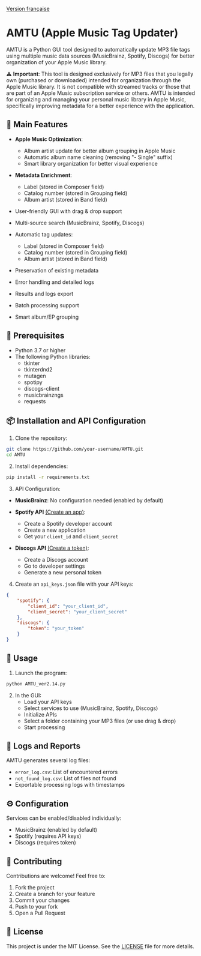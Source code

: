 [Version française](README.md)
# AMTU (Apple Music Tag Updater)

AMTU is a Python GUI tool designed to automatically update MP3 file tags using multiple music data sources (MusicBrainz, Spotify, Discogs) for better organization of your Apple Music library.

⚠️ **Important**: This tool is designed exclusively for MP3 files that you legally own (purchased or downloaded) intended for organization through the Apple Music library. It is not compatible with streamed tracks or those that are part of an Apple Music subscription service or others. AMTU is intended for organizing and managing your personal music library in Apple Music, specifically improving metadata for a better experience with the application.

## 🌟 Main Features

- **Apple Music Optimization**:
  - Album artist update for better album grouping in Apple Music
  - Automatic album name cleaning (removing "- Single" suffix)
  - Smart library organization for better visual experience

- **Metadata Enrichment**:
  - Label (stored in Composer field)
  - Catalog number (stored in Grouping field)
  - Album artist (stored in Band field)

- User-friendly GUI with drag & drop support
- Multi-source search (MusicBrainz, Spotify, Discogs)
- Automatic tag updates:
  - Label (stored in Composer field)
  - Catalog number (stored in Grouping field)
  - Album artist (stored in Band field)
- Preservation of existing metadata
- Error handling and detailed logs
- Results and logs export
- Batch processing support
- Smart album/EP grouping

## 🔧 Prerequisites

- Python 3.7 or higher
- The following Python libraries:
  - tkinter
  - tkinterdnd2
  - mutagen
  - spotipy
  - discogs-client
  - musicbrainzngs
  - requests

## 📦 Installation and API Configuration

1. Clone the repository:
```bash
git clone https://github.com/your-username/AMTU.git
cd AMTU
```

2. Install dependencies:
```bash
pip install -r requirements.txt
```

3. API Configuration:

- **MusicBrainz**: No configuration needed (enabled by default)

- **Spotify API** [(Create an app)](https://developer.spotify.com/dashboard):
  - Create a Spotify developer account
  - Create a new application
  - Get your `client_id` and `client_secret`

- **Discogs API** [(Create a token)](https://www.discogs.com/settings/developers):
  - Create a Discogs account
  - Go to developer settings
  - Generate a new personal token

4. Create an `api_keys.json` file with your API keys:
```json
{
    "spotify": {
        "client_id": "your_client_id",
        "client_secret": "your_client_secret"
    },
    "discogs": {
        "token": "your_token"
    }
}
```

## 🚀 Usage

1. Launch the program:
```bash
python AMTU_ver2.14.py
```

2. In the GUI:
   - Load your API keys
   - Select services to use (MusicBrainz, Spotify, Discogs)
   - Initialize APIs
   - Select a folder containing your MP3 files (or use drag & drop)
   - Start processing

## 📝 Logs and Reports

AMTU generates several log files:
- `error_log.csv`: List of encountered errors
- `not_found_log.csv`: List of files not found
- Exportable processing logs with timestamps

## ⚙️ Configuration

Services can be enabled/disabled individually:
- MusicBrainz (enabled by default)
- Spotify (requires API keys)
- Discogs (requires token)

## 🤝 Contributing

Contributions are welcome! Feel free to:
1. Fork the project
2. Create a branch for your feature
3. Commit your changes
4. Push to your fork
5. Open a Pull Request

## 📄 License

This project is under the MIT License. See the [LICENSE](LICENSE) file for more details.
